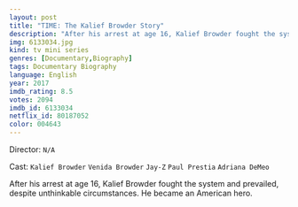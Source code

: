 ```yaml
---
layout: post
title: "TIME: The Kalief Browder Story"
description: "After his arrest at age 16, Kalief Browder fought the system and prevailed, despite unthinkable circumstances. He became an American hero..."
img: 6133034.jpg
kind: tv mini series
genres: [Documentary,Biography]
tags: Documentary Biography 
language: English
year: 2017
imdb_rating: 8.5
votes: 2094
imdb_id: 6133034
netflix_id: 80187052
color: 004643
---
```

Director: `N/A`  

Cast: `Kalief Browder` `Venida Browder` `Jay-Z` `Paul Prestia` `Adriana DeMeo` 

After his arrest at age 16, Kalief Browder fought the system and prevailed, despite unthinkable circumstances. He became an American hero.